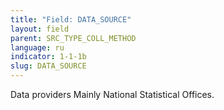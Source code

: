 ```yaml
---
title: "Field: DATA_SOURCE"
layout: field
parent: SRC_TYPE_COLL_METHOD
language: ru
indicator: 1-1-1b
slug: DATA_SOURCE
---
```

Data providers
Mainly National Statistical Offices.